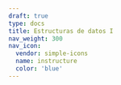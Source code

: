 ```yaml
---
draft: true
type: docs
title: Estructuras de datos I
nav_weight: 300
nav_icon:
  vendor: simple-icons
  name: instructure
  color: 'blue'
---
```

